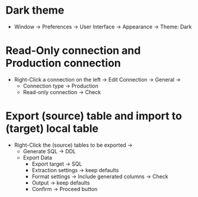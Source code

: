 Dark theme
=====
* Window -> Preferences -> User Interface -> Appearance -> Theme: Dark

Read-Only connection and Production connection
=====
* Right-Click a connection on the left -> Edit Connection -> General ->
  * Connection type -> Production
  * Read-only connection -> Check

Export (source) table and import to (target) local table
=====
* Right-Click the (source) tables to be exported ->
  * Generate SQL -> DDL
  * Export Data
    * Export target -> SQL
    * Extraction settings -> keep defaults
    * Format settings -> Include generated columns -> Check
    * Output -> keep defaults
    * Confirm -> Proceed button

